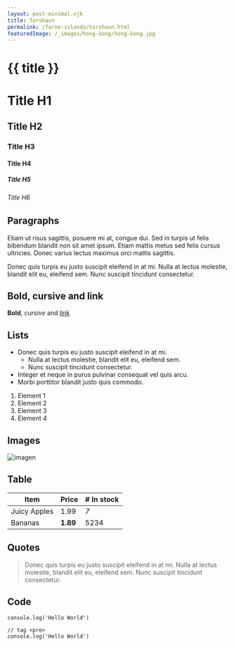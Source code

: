 ```yaml
---
layout: post-minimal.njk
title: Torshavn
permalink: /faroe-islands/torshavn.html
featuredImage: /_images/hong-kong/hong-kong.jpg
---
```


# {{ title }}

# Title H1
## Title H2
### Title H3
#### Title H4
##### Title H5
###### Title H6

## Paragraphs

Etiam ut risus sagittis, posuere mi at, congue dui. Sed in turpis ut felis bibendum blandit non sit amet ipsum. Etiam mattis metus sed felis cursus ultricies. Donec varius lectus maximus orci mattis sagittis.

Donec quis turpis eu justo suscipit eleifend in at mi. Nulla at lectus molestie, blandit elit eu, eleifend sem. Nunc suscipit tincidunt consectetur.

## Bold, cursive and link
**Bold**, _cursive_ and [link](https://www.11ty.dev/)

## Lists

- Donec quis turpis eu justo suscipit eleifend in at mi.
  - Nulla at lectus molestie, blandit elit eu, eleifend sem.
  - Nunc suscipit tincidunt consectetur.
- Integer et neque in purus pulvinar consequat vel quis arcu.
- Morbi porttitor blandit justo quis commodo.

1. Element 1
2. Element 2
3. Element 3
4. Element 4

## Images
![imagen](/_images/hong-kong/hong-kong.jpg)

## Table

| Item         | Price     | # In stock |
|--------------|-----------|------------|
| Juicy Apples | 1.99      | *7*        |
| Bananas      | **1.89**  | 5234       |

## Quotes

> Donec quis turpis eu justo suscipit eleifend in at mi. Nulla at lectus molestie, blandit elit eu, eleifend sem. Nunc suscipit tincidunt consectetur.

## Code

`console.log('Hello World')`

```
// tag <pre>
console.log('Hello World')
```